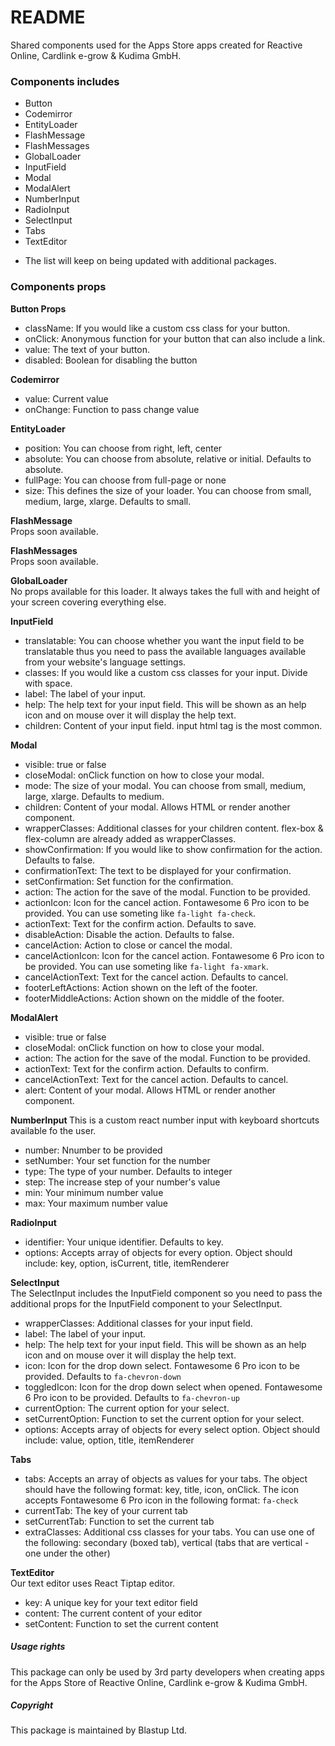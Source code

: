 # README
Shared components used for the Apps Store apps created for Reactive Online, Cardlink e-grow & Kudima GmbH.

### Components includes
  - Button
  - Codemirror
  - EntityLoader
  - FlashMessage
  - FlashMessages
  - GlobalLoader
  - InputField
  - Modal
  - ModalAlert
  - NumberInput
  - RadioInput
  - SelectInput
  - Tabs
  - TextEditor

* The list will keep on being updated with additional packages.

### Components props

<b> Button Props </b>
- className: If you would like a custom css class for your button.
- onClick: Anonymous function for your button that can also include a link.
- value: The text of your button.
- disabled: Boolean for disabling the button

<b> Codemirror </b>
- value: Current value
- onChange: Function to pass change value

<b> EntityLoader </b>
- position: You can choose from right, left, center
- absolute: You can choose from absolute, relative or initial. Defaults to absolute.
- fullPage: You can choose from full-page or none
- size: This defines the size of your loader. You can choose from small, medium, large, xlarge. Defaults to small.

<b> FlashMessage </b><br/>
Props soon available.

<b> FlashMessages </b><br/>
Props soon available.

<b> GlobalLoader </b><br/>
No props available for this loader. It always takes the full with and height of your screen covering everything else.

<b> InputField </b>
- translatable: You can choose whether you want the input field to be translatable thus you need to pass the available languages available from your website's language settings.
- classes: If you would like a custom css classes for your input. Divide with space.
- label: The label of your input.
- help: The help text for your input field. This will be shown as an help icon and on mouse over it will display the help text.
- children: Content of your input field. input html tag is the most common.

<b> Modal </b>
- visible: true or false
- closeModal: onClick function on how to close your modal.
- mode: The size of your modal. You can choose from small, medium, large, xlarge. Defaults to medium.
- children: Content of your modal. Allows HTML or render another component.
- wrapperClasses: Additional classes for your children content. flex-box & flex-column are already added as wrapperClasses.
- showConfirmation: If you would like to show confirmation for the action. Defaults to false.
- confirmationText: The text to be displayed for your confirmation.
- setConfirmation: Set function for the confirmation.
- action: The action for the save of the modal. Function to be provided.
- actionIcon: Icon for the cancel action. Fontawesome 6 Pro icon to be provided. You can use someting like `fa-light fa-check`.
- actionText: Text for the confirm action. Defaults to save.
- disableAction: Disable the action. Defaults to false.
- cancelAction: Action to close or cancel the modal.
- cancelActionIcon: Icon for the cancel action. Fontawesome 6 Pro icon to be provided. You can use someting like `fa-light fa-xmark`.
- cancelActionText: Text for the cancel action. Defaults to cancel.
- footerLeftActions: Action shown on the left of the footer.
- footerMiddleActions: Action shown on the middle of the footer.

<b> ModalAlert </b>
- visible: true or false
- closeModal: onClick function on how to close your modal.
- action: The action for the save of the modal. Function to be provided.
- actionText: Text for the confirm action. Defaults to confirm.
- cancelActionText: Text for the cancel action. Defaults to cancel.
- alert: Content of your modal. Allows HTML or render another component.

<b> NumberInput </b>
This is a custom react number input with keyboard shortcuts available fo the user.
- number: Nnumber to be provided
- setNumber: Your set function for the number
- type: The type of your number. Defaults to integer
- step: The increase step of your number's value
- min: Your minimum number value
- max: Your maximum number value

<b> RadioInput </b>
- identifier: Your unique identifier. Defaults to key.
- options: Accepts array of objects for every option. Object should include: key, option, isCurrent, title, itemRenderer

<b> SelectInput </b><br/>
The SelectInput includes the InputField component so you need to pass the additional props for the InputField component to your SelectInput.
- wrapperClasses: Additional classes for your input field.
- label: The label of your input.
- help: The help text for your input field. This will be shown as an help icon and on mouse over it will display the help text.
- icon: Icon for the drop down select. Fontawesome 6 Pro icon to be provided. Defaults to `fa-chevron-down`
- toggledIcon: Icon for the drop down select when opened. Fontawesome 6 Pro icon to be provided. Defaults to `fa-chevron-up`
- currentOption: The current option for your select.
- setCurrentOption: Function to set the current option for your select.
- options: Accepts array of objects for every select option. Object should include: value, option, title, itemRenderer

<b> Tabs </b>
- tabs: Accepts an array of objects as values for your tabs. The object should have the following format: key, title, icon, onClick. The icon accepts Fontawesome 6 Pro icon in the following format: `fa-check`
- currentTab: The key of your current tab
- setCurrentTab: Function to set the current tab
- extraClasses: Additional css classes for your tabs. You can use one of the following: secondary (boxed tab), vertical (tabs that are vertical - one under the other)

<b> TextEditor </b><br/>
Our text editor uses React Tiptap editor.
- key: A unique key for your text editor field
- content: The current content of your editor
- setContent: Function to set the current content

##### Usage rights
This package can only be used by 3rd party developers when creating apps for the
Apps Store of Reactive Online, Cardlink e-grow & Kudima GmbH.

##### Copyright
This package is maintained by Blastup Ltd.
